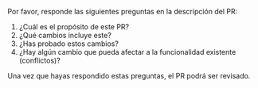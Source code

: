 Por favor, responde las siguientes preguntas en la descripción del PR:

1. ¿Cuál es el propósito de este PR?
2. ¿Qué cambios incluye este?
3. ¿Has probado estos cambios?
4. ¿Hay algún cambio que pueda afectar a la funcionalidad existente (conflictos)?

Una vez que hayas respondido estas preguntas, el PR podrá ser revisado.